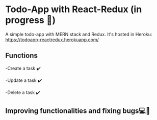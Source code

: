 # Todo-App with React-Redux (in progress 🦆)
A simple todo-app with MERN stack and Redux.
It's hosted in Heroku: https://todoapp-reactredux.herokuapp.com/

## Functions 
-Create a task ✔️

-Update a task ✔️

-Delete a task ✔️

## Improving functionalities and fixing bugs💻🔨
